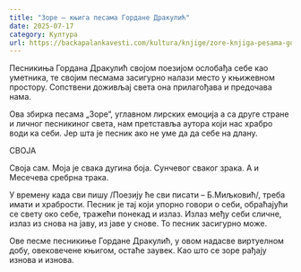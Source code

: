 ```yaml
---
title: "Зоре – књига песама Гордане Дракулић"
date: 2025-07-17
category: Култура
url: https://backapalankavesti.com/kultura/knjige/zore-knjiga-pesama-gordane-drakulic/
---
```


Песникиња Гордана Дракулић својом поезијом ослобађа себе као уметника, те својим песмама засигурно налази место у књижевном простору. Сопствени доживљај света она прилагођава и предочава нама.

Ова збирка песама „Зоре“, углавном лирских емоција а са друге стране и личног песникиног света, нам претставља аутора који нас храбро води ка себи. Јер шта је песник ако не уме да да себе на длану.

СВОЈА

Своја сам.
Моја је свака дугина боја.
Сунчевог сваког зрака.
А и Месечева
сребрна трака.

У времену када сви пишу /Поезију ће сви писати – Б.Миљковић/, треба имати и храбрости. Песник је тај који упорно говори о себи, обраћајући се свету око себе, тражећи понекад и излаз. Излаз међу себи сличне, излаз из снова на јаву, из јаве у снове. То песник засигурно може.

Ове песме песникиње Гордане Дракулић, у овом надасве виртуелном добу, овековечене књигом, остаће заувек. Као што се зоре рађају изнова и изнова.
